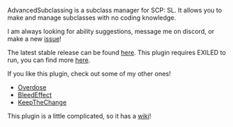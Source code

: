 AdvancedSubclassing is a subclass manager for SCP: SL. It allows you to make and manage subclasses with no coding knowledge.

I am always looking for ability suggestions, message me on discord, or make a new [issue](https://github.com/steven4547466/AdvancedSubclassing/issues/new)!

The latest stable release can be found [here](https://github.com/steven4547466/AdvancedSubclassing/releases/latest). This plugin requires EXILED to run, you can find more [here](https://github.com/galaxy119/EXILED).

If you like this plugin, check out some of my other ones!
- [Overdose](https://github.com/steven4547466/Overdose)
- [BleedEffect](https://github.com/steven4547466/BleedEffect)
- [KeepTheChange](https://github.com/steven4547466/KeepTheChange)

This plugin is a little complicated, so it has a [wiki](https://github.com/steven4547466/AdvancedSubclassing/wiki)!